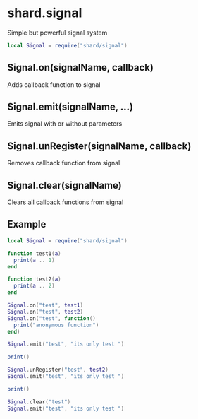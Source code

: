 # shard.signal
Simple but powerful signal system

```lua
local Signal = require("shard/signal")
```

## Signal.on(signalName, callback)
Adds callback function to signal

## Signal.emit(signalName, ...)
Emits signal with or without parameters

## Signal.unRegister(signalName, callback)
Removes callback function from signal

## Signal.clear(signalName)
Clears all callback functions from signal

## Example
```lua
local Signal = require("shard/signal")

function test1(a)
  print(a .. 1)
end

function test2(a)
  print(a .. 2)
end

Signal.on("test", test1)
Signal.on("test", test2)
Signal.on("test", function()
  print("anonymous function")
end)

Signal.emit("test", "its only test ")

print()

Signal.unRegister("test", test2)
Signal.emit("test", "its only test ")

print()

Signal.clear("test")
Signal.emit("test", "its only test ")
```